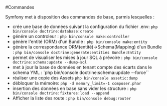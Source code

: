 #Commandes

Symfony met à disposition des commandes de base, parmis lesquelles :

- crée une base de données suivant la configuration du fichier .env: `php bin/console doctrine:database:create`
- génére un controleur : `php bin/console make:controller`
- génère l'entité (ORM) d'un Bundle : `php bin/console make:entity`
- génère la correspondance ORM(entité)->Schema(Mapping) d'un Bundle : `php bin/console doctrine:generate:entities Bundle:Entity`
- permet de visualiser les mises à jour SQL à prévoire : `php bin/console doctrine:schema:update --dump-sql`
- met à jour la base de données en tenant compte des écarts dans le schema YML : `php bin/console doctrine:schema:update --force``
- réaliser une copie des Assets `php bin/console assetic:dump`
- débloquer la mémoire: `php -d memory_limit=-1 composer.phar`
- insertion des données en base sans vider les structure : `php bin/console doctrine:fixtures:load --append`
- Afficher la liste des route : `php bin/console debug:router`